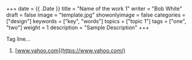 +++
date = {{ .Date }}
title = "Name of the work 1"
writer = "Bob White"
draft = false
image = "template.jpg"
showonlyimage = false
categories = ["design"]
keywords = ["key", "words"]
topics = ["topic 1"]
tags = ["one", "two"]
weight = 1
description = "Sample Description"
+++

Tag line...

1. [www.yahoo.com](https://www.yahoo.com/)


<!--more-->